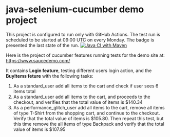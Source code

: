 # java-selenium-cucumber demo project

This project is configured to run only with GitHub Actions. The test run is scheduled to be started at 09:00 UTC on every Monday. The badge is presented the last state of the run. [![Java CI with Maven](https://github.com/lvasileva/java-selenium-cucumber/actions/workflows/maven.yml/badge.svg?branch=main)](https://github.com/lvasileva/java-selenium-cucumber/actions/workflows/maven.yml)

Here is the project of cucumber features running tests for the demo site at: https://www.saucedemo.com/


It contains **Login feature**, testing different users login action, and the **BuyItems feture** with the following tasks:
1. As a standard_user add all items to the cart and check if user sees 6 items total
2. As a standard_user add all items to the cart, and proceeds to the checkout, and verifies that the total value of items is $140.34
3. As a performance_glitch_user add all items to the cart, remove all items of type T-Shirt from the shopping cart, and continue to the checkout. Verify that the total value of items is $105.80. Then repeat this test, but this time remove the all items of type Backpack and verify that the total value of items is $107.95
